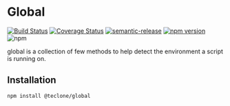 # Global

[![Build Status](https://travis-ci.org/teclone/global.svg?branch=master)](https://travis-ci.org/teclone/global)
[![Coverage Status](https://coveralls.io/repos/github/teclone/global/badge.svg?branch=master)](https://coveralls.io/github/teclone/global?branch=master)
[![semantic-release](https://img.shields.io/badge/%20%20%F0%9F%93%A6%F0%9F%9A%80-semantic--release-e10079.svg)](https://github.com/semantic-release/semantic-release)
[![npm version](https://badge.fury.io/js/%40teclone%2Fglobal.svg)](https://badge.fury.io/js/%40teclone%2Fglobal)
![npm](https://img.shields.io/npm/dt/%40teclone%2Fglobal.svg)

global is a collection of few methods to help detect the environment a script is running on.

## Installation

```bash
npm install @teclone/global
```
